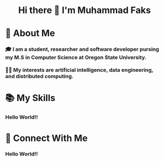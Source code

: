 <h1 align="center">Hi there 👋 I'm Muhammad Faks</h1>

###

<h1 align="left">💫 About Me</h1>

###

<h3 align="left">🎓 I am a student, researcher and software developer pursing my M.S in Computer Science at Oregon State University.<br><br>👨‍💻  My interests are artificial intelligence, data engineering, and distributed computing.</h3>

###

<h1 align="left">📚 My Skills</h1>

###

<h3 align="left">Hello World!!</h3>

###

<h1 align="left">🚀 Connect With Me</h1>

###

<h3 align="left">Hello World!!</h3>

###
